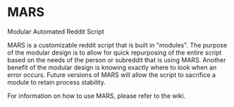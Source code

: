 MARS
====

Modular Automated Reddit Script

MARS is a customizable reddit script that is built in "modules". The purpose of the modular design is to allow for quick repurposing of the entire script based on the needs of the person or subreddit that is using MARS. Another benefit of the modular design is knowing exactly where to look when an error occurs. Future versions of MARS will allow the script to sacrifice a module to retain process stability.

For information on how to use MARS, please refer to the wiki.
